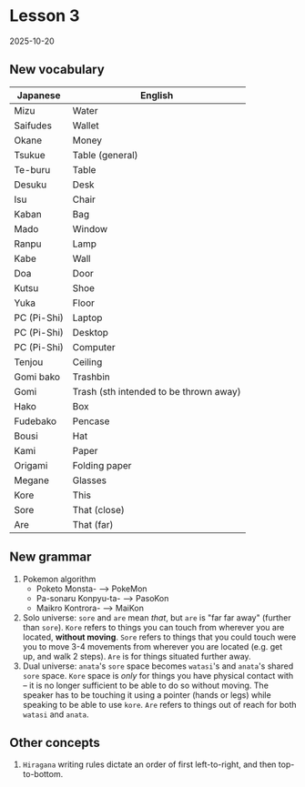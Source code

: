 # Lesson 3

2025-10-20

## New vocabulary

| Japanese    | English                                |
| ----------- | -------------------------------------- |
| Mizu        | Water                                  |
| Saifudes    | Wallet                                 |
| Okane       | Money                                  |
| Tsukue      | Table (general)                        |
| Te-buru     | Table                                  |
| Desuku      | Desk                                   |
| Isu         | Chair                                  |
| Kaban       | Bag                                    |
| Mado        | Window                                 |
| Ranpu       | Lamp                                   |
| Kabe        | Wall                                   |
| Doa         | Door                                   |
| Kutsu       | Shoe                                   |
| Yuka        | Floor                                  |
| PC (Pi-Shi) | Laptop                                 |
| PC (Pi-Shi) | Desktop                                |
| PC (Pi-Shi) | Computer                               |
| Tenjou      | Ceiling                                |
| Gomi bako   | Trashbin                               |
| Gomi        | Trash (sth intended to be thrown away) |
| Hako        | Box                                    |
| Fudebako    | Pencase                                |
| Bousi       | Hat                                    |
| Kami        | Paper                                  |
| Origami     | Folding paper                          |
| Megane      | Glasses                                |
| Kore        | This                                   |
| Sore        | That (close)                           |
| Are         | That (far)                             |

## New grammar

1. Pokemon algorithm
   - Poketo Monsta- --> PokeMon
   - Pa-sonaru Konpyu-ta- --> PasoKon
   - Maikro Kontrora- --> MaiKon
2. Solo universe: `sore` and `are` mean *that*, but `are` is "far far away" (further than `sore`). `Kore` refers to things you can touch from wherever you are located, **without moving**. `Sore` refers to things that you could touch were you to move 3-4 movements from wherever you are located (e.g. get up, and walk 2 steps). `Are` is for things situated further away.
3. Dual universe: `anata`'s `sore` space becomes `watasi`'s and `anata`'s shared `sore` space. `Kore` space is *only* for things you have physical contact with – it is no longer sufficient to be able to do so without moving. The speaker has to be touching it using a pointer (hands or legs) while speaking to be able to use `kore`. `Are` refers to things out of reach for both `watasi` and `anata`.

## Other concepts

1. `Hiragana` writing rules dictate an order of first left-to-right, and then top-to-bottom.
